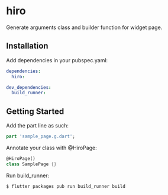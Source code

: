 # hiro

Generate arguments class and builder function for widget page.

## Installation

Add dependencies in your pubspec.yaml:
```yaml
dependencies:
  hiro:

dev_dependencies:
  build_runner:
```

## Getting Started

Add the part line as such:
```dart
part 'sample_page.g.dart';
```

Annotate your class with @HiroPage:
```dart
@HiroPage()
class SamplePage {}
```

Run build_runner:
```sh
$ flutter packages pub run build_runner build
```